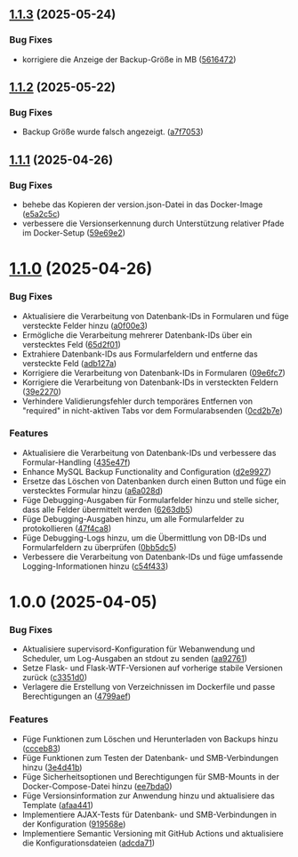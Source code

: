 ## [1.1.3](https://github.com/meddatzk/mysql-backup/compare/v1.1.2...v1.1.3) (2025-05-24)


### Bug Fixes

* korrigiere die Anzeige der Backup-Größe in MB ([5616472](https://github.com/meddatzk/mysql-backup/commit/5616472b5d309335e1ad711a699647af5c9b6b7a))

## [1.1.2](https://github.com/meddatzk/mysql-backup/compare/v1.1.1...v1.1.2) (2025-05-22)


### Bug Fixes

* Backup Größe wurde falsch angezeigt. ([a7f7053](https://github.com/meddatzk/mysql-backup/commit/a7f70534694f5fc157c48e78507a754eabe57bf9))

## [1.1.1](https://github.com/meddatzk/mysql-backup/compare/v1.1.0...v1.1.1) (2025-04-26)


### Bug Fixes

* behebe das Kopieren der version.json-Datei in das Docker-Image ([e5a2c5c](https://github.com/meddatzk/mysql-backup/commit/e5a2c5cb6cdad956c3f2f01bd83715046c4b4f9f))
* verbessere die Versionserkennung durch Unterstützung relativer Pfade im Docker-Setup ([59e69e2](https://github.com/meddatzk/mysql-backup/commit/59e69e2ec72abf6f13c07888dfdd82812494a16a))

# [1.1.0](https://github.com/meddatzk/mysql-backup/compare/v1.0.0...v1.1.0) (2025-04-26)


### Bug Fixes

* Aktualisiere die Verarbeitung von Datenbank-IDs in Formularen und füge versteckte Felder hinzu ([a0f00e3](https://github.com/meddatzk/mysql-backup/commit/a0f00e366f635bb9442927def24c9f2d73926ee5))
* Ermögliche die Verarbeitung mehrerer Datenbank-IDs über ein verstecktes Feld ([65d2f01](https://github.com/meddatzk/mysql-backup/commit/65d2f01f66b69fd621576b0f4a23f9b6ccfb5b90))
* Extrahiere Datenbank-IDs aus Formularfeldern und entferne das versteckte Feld ([adb127a](https://github.com/meddatzk/mysql-backup/commit/adb127a30943c52d17f2695cdcbf595557fcc1d9))
* Korrigiere die Verarbeitung von Datenbank-IDs in Formularen ([09e6fc7](https://github.com/meddatzk/mysql-backup/commit/09e6fc7a7c17fea5d4faa0ceda188f00e31db67c))
* Korrigiere die Verarbeitung von Datenbank-IDs in versteckten Feldern ([39e2270](https://github.com/meddatzk/mysql-backup/commit/39e227032b6bc5a99b16c2770ece7ab8699e194c))
* Verhindere Validierungsfehler durch temporäres Entfernen von "required" in nicht-aktiven Tabs vor dem Formularabsenden ([0cd2b7e](https://github.com/meddatzk/mysql-backup/commit/0cd2b7e319412a3e1aeed62792701ed7eabedee1))


### Features

* Aktualisiere die Verarbeitung von Datenbank-IDs und verbessere das Formular-Handling ([435e47f](https://github.com/meddatzk/mysql-backup/commit/435e47f7d4447129ea36c21bc6a9ac1177172b5c))
* Enhance MySQL Backup Functionality and Configuration ([d2e9927](https://github.com/meddatzk/mysql-backup/commit/d2e99275d305a654d01760df3641768224f0fc92))
* Ersetze das Löschen von Datenbanken durch einen Button und füge ein verstecktes Formular hinzu ([a6a028d](https://github.com/meddatzk/mysql-backup/commit/a6a028dd3630475a2ebebfc9597b3d9b7357b4b9))
* Füge Debugging-Ausgaben für Formularfelder hinzu und stelle sicher, dass alle Felder übermittelt werden ([6263db5](https://github.com/meddatzk/mysql-backup/commit/6263db50b2758d93a3db2376ce2f8d4e6f5edd6b))
* Füge Debugging-Ausgaben hinzu, um alle Formularfelder zu protokollieren ([47f4ca8](https://github.com/meddatzk/mysql-backup/commit/47f4ca83b25a183bbb68cc9abf4366c9446c6ccd))
* Füge Debugging-Logs hinzu, um die Übermittlung von DB-IDs und Formularfeldern zu überprüfen ([0bb5dc5](https://github.com/meddatzk/mysql-backup/commit/0bb5dc56164f6ede74faf01f80ad7445743854c2))
* Verbessere die Verarbeitung von Datenbank-IDs und füge umfassende Logging-Informationen hinzu ([c54f433](https://github.com/meddatzk/mysql-backup/commit/c54f433ec0c0a45ba552dff86af53bd9a5c0c388))

# 1.0.0 (2025-04-05)


### Bug Fixes

* Aktualisiere supervisord-Konfiguration für Webanwendung und Scheduler, um Log-Ausgaben an stdout zu senden ([aa92761](https://github.com/meddatzk/mysql-backup/commit/aa9276174a625a42b99338f8fc29438975370ca3))
* Setze Flask- und Flask-WTF-Versionen auf vorherige stabile Versionen zurück ([c3351d0](https://github.com/meddatzk/mysql-backup/commit/c3351d0b3888cc622f5c321e72e3fc55ed1840ff))
* Verlagere die Erstellung von Verzeichnissen im Dockerfile und passe Berechtigungen an ([4799aef](https://github.com/meddatzk/mysql-backup/commit/4799aef686d13f54aa58ee89da727052df7cba04))


### Features

* Füge Funktionen zum Löschen und Herunterladen von Backups hinzu ([ccceb83](https://github.com/meddatzk/mysql-backup/commit/ccceb83510f66f46c90156c25866787350c5d41d))
* Füge Funktionen zum Testen der Datenbank- und SMB-Verbindungen hinzu ([3e4d41b](https://github.com/meddatzk/mysql-backup/commit/3e4d41bcb863ac1819c118a55cc5fa1e7ce3ca8a))
* Füge Sicherheitsoptionen und Berechtigungen für SMB-Mounts in der Docker-Compose-Datei hinzu ([ee7bda0](https://github.com/meddatzk/mysql-backup/commit/ee7bda012eb419fed06a61131ecb1322c46199f5))
* Füge Versionsinformation zur Anwendung hinzu und aktualisiere das Template ([afaa441](https://github.com/meddatzk/mysql-backup/commit/afaa441b31451f3fc04064a6d5255cdc2c65b653))
* Implementiere AJAX-Tests für Datenbank- und SMB-Verbindungen in der Konfiguration ([919568e](https://github.com/meddatzk/mysql-backup/commit/919568efe28789569c69ccf9dff185d1fcdfe5f8))
* Implementiere Semantic Versioning mit GitHub Actions und aktualisiere die Konfigurationsdateien ([adcda71](https://github.com/meddatzk/mysql-backup/commit/adcda71e93f730e4ed1fd2d9d74c626c036e8c30))
